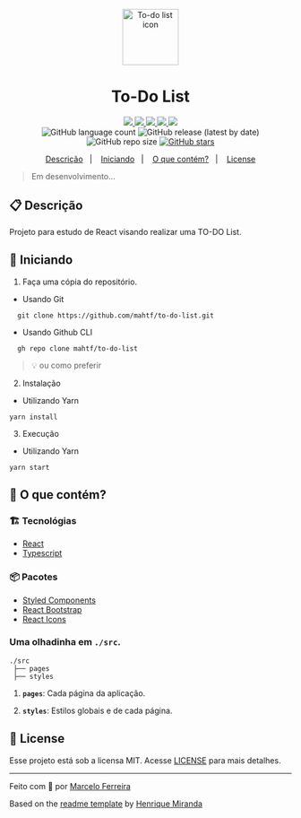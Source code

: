 <p align="center">
  <img alt="To-do list icon" src="./src/assets/icon.png" width="100"/>
</p>
<h1 align="center">
  To-Do List
</h1>

<!-- Badges -->
<p align="center">
  <!-- if your  -->
  <a href="https://github.com/mahtf/to-do-list/graphs/commit-activity" alt="Maintenance">
    <img src="https://img.shields.io/badge/Maintained%3F-yes-1EAE72.svg" />
  </a>

  <!-- if your app is a website -->
  <a href="https://https://mahtf-todolist.netlify.app" alt="Site To-do List">
    <img src="https://img.shields.io/website-up-down-1EAE72-red/https/mahtf-todolist.netlify.app" />
  </a>

  <!-- License -->
  <a href="./LICENSE" alt="License: MIT">
    <img src="https://img.shields.io/badge/License-MIT-1EAE72.svg" />
  </a>

  <!-- codefactor -->
  <a href="https://www.codefactor.io/repository/github/mahtf/to-do-list" alt="CodeFactor">
    <img src="https://www.codefactor.io/repository/github/mahtf/to-do-list/badge" />
  </a>

  <!-- if your app is a website deployed on Netlify -->
  <a href="https://app.netlify.com/sites/mahtf-todolist/deploys" alt="Netlify Status">
    <img src="https://api.netlify.com/api/v1/badges/8ac7e9dc-7f4b-4df3-b446-4ac73e9c0dac/deploy-status" />
  </a>

  <br/>

  <img alt="GitHub language count" src="https://img.shields.io/github/languages/count/mahtf/to-do-list?color=blue">

  <!-- version -->
  <img alt="GitHub release (latest by date)" src="https://img.shields.io/github/v/release/mahtf/to-do-list">

  <!-- GitHub repo size -->
  <img alt="GitHub repo size" src="https://img.shields.io/github/repo-size/mahtf/to-do-list">

  <!-- Social -->  
  <a href="https://github.com/mahtf/to-do-list/stargazers">
    <img alt="GitHub stars" src="https://img.shields.io/github/stars/mahtf/to-do-list?style=social">
  </a>
</p>

<!-- summary -->
<p align="center">
  <a href="#clipboard-descrição">Descrição</a>&nbsp;&nbsp;&nbsp;|&nbsp;&nbsp;&nbsp;
  <a href="#rocket-iniciando">Iniciando</a>&nbsp;&nbsp;&nbsp;|&nbsp;&nbsp;&nbsp;
  <a href="#-o-que-contém">O que contém?</a>&nbsp;&nbsp;&nbsp;|&nbsp;&nbsp;&nbsp;
  <a href="#memo-license">License</a>
</p>

> Em desenvolvimento...

## :clipboard: Descrição
Projeto para estudo de React visando realizar uma TO-DO List. 

## :rocket: Iniciando

1. Faça uma cópia do repositório. 

  - Usando Git
```shell
  git clone https://github.com/mahtf/to-do-list.git
```
  - Usando Github CLI
```shell
  gh repo clone mahtf/to-do-list
```
  > :bulb: ou como preferir

2. Instalação
  - Utilizando Yarn
  ```shell
  yarn install
  ```

3. Execução
  - Utilizando Yarn
  ```shell
  yarn start
  ```


## 🧐 O que contém?

### :building_construction: Tecnológias
- [React](https://pt-br.reactjs.org)
- [Typescript](https://www.typescriptlang.org/)

### :package: Pacotes
- [Styled Components](https://styled-components.com/)
- [React Bootstrap](https://react-bootstrap.github.io/)
- [React Icons](https://react-icons.github.io/)

### Uma olhadinha em `./src`.

    ./src
     ├── pages
     ├── styles

1.  **`pages`**:  Cada página da aplicação.

2.  **`styles`**: Estilos globais e de cada página.
   

## :memo: License

Esse projeto está sob a licensa MIT. Acesse [LICENSE](LICENSE) para mais detalhes.

---

Feito com 💙 por [Marcelo Ferreira](https://github.com/MahTF)

Based on the [readme template](https://gist.github.com/henry-ns/a00234378353d9ca43e1bfe043202192) by [Henrique Miranda](http://thehenry.dev/)